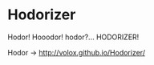 Hodorizer
=========

Hodor! Hooodor! hodor?... HODORIZER!

Hodor -> http://volox.github.io/Hodorizer/
